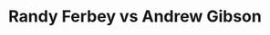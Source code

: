 ---
title: Randy Ferbey vs Andrew Gibson
player1:
  name: Ferbey, Randy
  percent: 89
  wins: 3
  losses: 2
player2:
  name: Gibson, Andrew
  percent: 84
  wins: 2
  losses: 3
games:
- player1:
    team: AB
    position: Third
    percent: 92
    win: 1
    loss: 0
  player2:
    team: NS
    position: Lead
    percent: 77
    win: 0
    loss: 1
  event: Brier
  year: 2003
  draw: Round Robin(1)
  score: AB 10 - NS 4
- player1:
    team: AB
    position: Third
    percent: 86
    win: 1
    loss: 0
  player2:
    team: NS
    position: Lead
    percent: 85
    win: 0
    loss: 1
  event: Brier
  year: 2003
  draw: Final(21)
  score: NS 4 - AB 8
- player1:
    team: AB
    position: Third
    percent: 86
    win: 0
    loss: 1
  player2:
    team: NS
    position: Lead
    percent: 76
    win: 1
    loss: 0
  event: Brier
  year: 2004
  draw: Round Robin(13)
  score: NS 8 - AB 7
- player1:
    team: AB
    position: Third
    percent: 90
    win: 1
    loss: 0
  player2:
    team: NS
    position: Lead
    percent: 92
    win: 0
    loss: 1
  event: Brier
  year: 2004
  draw: Page 1-2(19)
  score: NS 6 - AB 10
- player1:
    team: AB
    position: Third
    percent: 90
    win: 0
    loss: 1
  player2:
    team: NS
    position: Lead
    percent: 90
    win: 1
    loss: 0
  event: Brier
  year: 2004
  draw: Final(22)
  score: NS 10 - AB 9
- player1:
    team: FER
    position: Third
    percent: 81
    win: 0
    loss: 1
  player2:
    team: DAC
    position: Lead
    percent: 92
    win: 1
    loss: 0
  event: Trials (Men)
  year: 2005
  draw: Round Robin(14)
  score: FER 4 - DAC 9
---